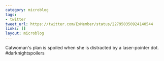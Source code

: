 ```yaml
---
category: microblog
tags:
- twitter
tweet_url: https://twitter.com/ExMember/status/227950350924140544
links: []
layout: microblog
---
```

Catwoman's plan is spoiled when she is distracted by a laser-pointer dot. #darknightspoilers
